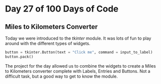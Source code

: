 # Day 27 of 100 Days of Code
## Miles to Kilometers Converter

Today we were introduced to the *tkinter* module. It was lots of fun to play around with the different types of widgets.

```python
button = tkinter.Button(text = "Click me", command = input_to_label)
button.pack()
```
The project for the day allowed us to combine the widgets to create a Miles to Kilometers converter complete with Labels, Entries and Buttons. Not a difficult task, but a good way to get to know the module.